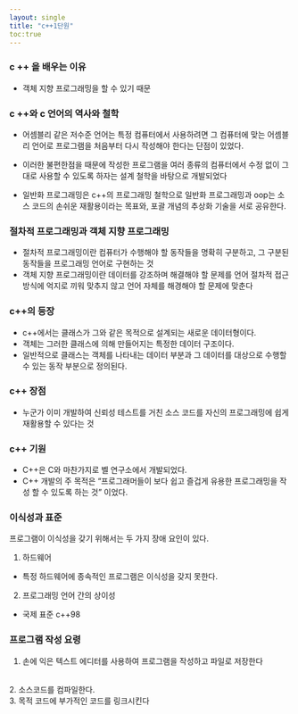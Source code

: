 ```yaml
---
layout: single
title: "c++1단원"
toc:true
---
```

### c ++ 을 배우는 이유 
  + 객체 지향 프로그래밍을 할 수 있기 때문
### c ++와 c 언어의 역사와 철학
  + 어셈블리 같은 저수준 언어는 특정 컴퓨터에서 사용하려면 그 컴퓨터에 맞는 어셈블리 언어로 프로그램을 처음부터 다시 작성해야 한다는 단점이 있었다.
 - 이러한 불편한점을 때문에 작성한 프로그램을 여러 종류의 컴퓨터에서 수정 없이 그대로 사용할 수 있도록 하자는 설계 철학을 바탕으로 개발되었다
+ 일반화 프로그래밍은 c++의 프로그래밍 철학으로 일반화 프로그래밍과 oop는 소스 코드의 손쉬운 재활용이라는 목표와, 포괄 개념의 추상화 기술을 서로 공유한다.
 	
### 절차적 프로그래밍과 객체 지향 프로그래밍
+	절차적 프로그래밍이란 컴퓨터가 수행해야 할 동작들을 명확히 구분하고, 그 구분된 동작들을 프로그래밍 언어로 구현하는 것
+	객체 지향 프로그래밍이란 데이터를 강조하며 해결해야 할 문제를 언어 절차적 접근 방식에 억지로 끼워 맞추지 않고 언어 자체를 해경해야 할 문제에 맞춘다
### c++의 등장
+	c++에서는 클래스가 그와 같은 목적으로 설계되는 새로운 데이터형이다.
+	객체는 그러한 클래스에 의해 만들어지는 특정한 데이터 구조이다.
+	일반적으로 클래스는 객체를 나타내는 데이터 부분과 그 데이터를 대상으로 수행할 수 있는 동작 부분으로 정의된다.
### c++ 장점
+	누군가 이미 개발하여 신뢰성 테스트를 거친 소스 코드를 자신의 프로그래밍에 쉽게 재활용할 수 있다는 것
### c++ 기원 
+	C++은 C와 마찬가지로 벨 연구소에서 개발되었다. 
+	C++ 개발의 주 목적은 “프로그래머들이 보다 쉽고 즐겁게 유용한 프로그래밍을 작성 할 수 있도록 하는 것” 이었다.	 


### 이식성과 표준
프로그램이 이식성을 갖기 위해서는 두 가지 장애 요인이 있다.
1.	하드웨어
+ 특정 하드웨어에 종속적인 프로그램은 이식성을 갖지 못한다.
2.	프로그래밍 언어 간의 상이성
+ 국제 표준 c++98

### 프로그램 작성 요령
1. 손에 익은 텍스트 에디터를 사용하여 프로그램을 작성하고 파일로 저장한다
<br>
2. 소스코드를 컴파일한다.
<br>
3. 목적 코드에 부가적인 코드를 링크시킨다 
 


 

